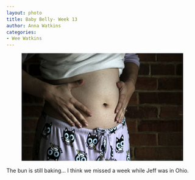 ```yaml
---
layout: photo
title: Baby Belly- Week 13
author: Anna Watkins
categories:
- Wee Watkins
---
```


<figure><img class="photo" src="/photos/Week-12.jpg"></figure>

The bun is still baking… I think we missed a week while Jeff was in Ohio.

